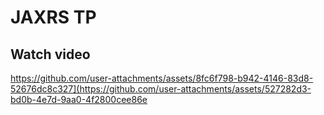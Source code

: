 # JAXRS TP

## Watch video
https://github.com/user-attachments/assets/8fc6f798-b942-4146-83d8-52676dc8c327](https://github.com/user-attachments/assets/527282d3-bd0b-4e7d-9aa0-4f2800cee86e

